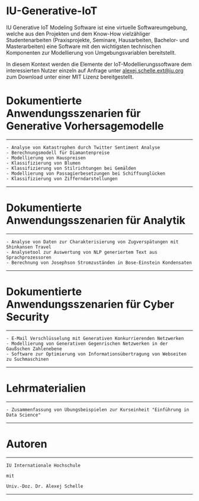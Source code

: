 # IU-Generative-IoT
IU Generative IoT Modeling Software ist eine virtuelle Softwareumgebung, welche aus den Projekten und dem Know-How vielzähliger Studentenarbeiten (Praxisprojekte, Seminare, Hausarbeiten, Bachelor- und Masterarbeiten) eine Software 
mit den wichtigsten technischen Komponenten zur Modellierung von Umgebungsvariablen bereitstellt.

In diesem Kontext werden die Elemente der IoT-Modellierungssoftware dem interessierten Nutzer einzeln auf Anfrage unter alexej.schelle.ext@iu.org zum Download unter einer MIT Lizenz bereitgestellt. 

# Dokumentierte Anwendungsszenarien für Generative Vorhersagemodelle
*********************************************************************************************************************
    - Analyse von Katastrophen durch Twitter Sentiment Analyse
    - Berechnungsmodell für Diamantenpreise
    - Modellierung von Hauspreisen
    - Klassifizierung von Blumen
    - Klassifizierung von Stilrichtungen bei Gemälden
    - Modellierung von Passagierbesetzungen bei Schiffsunglücken
    - Klassifizierung von Zifferndarstellungen
*********************************************************************************************************************

# Dokumentierte Anwendungsszenarien für Analytik
*********************************************************************************************************************
    - Analyse von Daten zur Charakterisierung von Zugverspätungen mit Shinkansen Travel
    - Analysetool zur Auswertung von NLP generiertem Text aus Sprachprozessoren
    - Berechnung von Josephson Stromzuständen in Bose-Einstein Kondensaten
*********************************************************************************************************************

# Dokumentierte Anwendungsszenarien für Cyber Security
*********************************************************************************************************************
    - E-Mail Verschlüsselung mit Generativen Konkurrierenden Netzwerken
    - Modellierung von Generativen Gegenrischen Netzwerken in der Gaußschen Zahlenebene
    - Software zur Optimierung von Informationsübertragung von Webseiten zu Suchmaschinen
*********************************************************************************************************************

# Lehrmaterialien
*********************************************************************************************************************
    - Zusammenfassung von Übungsbeispielen zur Kurseinheit "Einführung in Data Science"
*********************************************************************************************************************

# Autoren
*********************************************************************************************************************
    IU Internationale Hochschule 
    
    mit
    
    Univ.-Doz. Dr. Alexej Schelle
*********************************************************************************************************************

